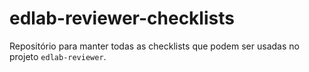 # edlab-reviewer-checklists

Repositório para manter todas as checklists que podem ser usadas no projeto `edlab-reviewer`.
